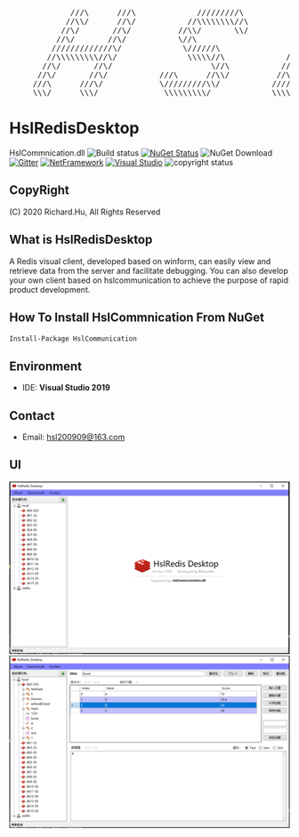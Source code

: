 <pre>
             ///\      ///\             /////////\              ///\
            //\\/      //\/           //\\\\\\\\//\            //\\/
           //\/       //\/          //\\/       \\/           //\/
          //\/       //\/           \//\                     //\/
         /////////////\/             \//////\               //\/
        //\\\\\\\\\//\/               \\\\\//\             //\/
       //\/       //\/                     \//\           //\/
      //\/       //\/           ///\      //\\/          //\/       //\
     ///\      ///\/            \/////////\\/           /////////////\/
     \\\/      \\\/              \\\\\\\\\/             \\\\\\\\\\\\\/             Present by Richard.Hu
</pre>

# HslRedisDesktop
HslCommnication.dll
![Build status](https://img.shields.io/badge/Build-Success-green.svg) [![NuGet Status](https://img.shields.io/nuget/v/HslCommunication.svg)](https://www.nuget.org/packages/HslCommunication/) ![NuGet Download](https://img.shields.io/nuget/dt/HslCommunication.svg) [![Gitter](https://badges.gitter.im/Join%20Chat.svg)](https://gitter.im/HslCommunication/community) [![NetFramework](https://img.shields.io/badge/Language-C%23%207.0-orange.svg)](https://blogs.msdn.microsoft.com/dotnet/2016/08/24/whats-new-in-csharp-7-0/) [![Visual Studio](https://img.shields.io/badge/Visual%20Studio-2019-red.svg)](https://www.visualstudio.com/zh-hans/) ![copyright status](https://img.shields.io/badge/CopyRight-Richard.Hu-brightgreen.svg) 

## CopyRight
(C) 2020 Richard.Hu, All Rights Reserved

## What is HslRedisDesktop
A Redis visual client, developed based on winform, can easily view and retrieve data from the server and facilitate debugging. You can also develop your own client based on hslcommunication to achieve the purpose of rapid product development.

## How To Install HslCommnication From NuGet
```
Install-Package HslCommunication
```

## Environment
* IDE: **Visual Studio 2019** 

## Contact
* Email: hsl200909@163.com

## UI
![Picture](https://raw.githubusercontent.com/dathlin/HslRedisDesktop/master/Images/main.png)
![Picture](https://raw.githubusercontent.com/dathlin/HslRedisDesktop/master/Images/ZSet.png)
